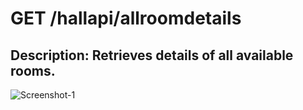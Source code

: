 # GET /hallapi/allroomdetails
## Description: Retrieves details of all available rooms.
![Screenshot-1](/images/Screenshot(2).png)

